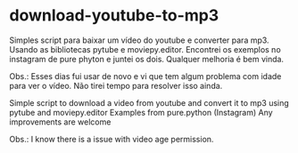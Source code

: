 # download-youtube-to-mp3
Simples script para baixar um vídeo do youtube e converter para mp3. 
Usando as bibliotecas pytube e moviepy.editor.
Encontrei os exemplos no instagram de pure phyton e juntei os dois.
Qualquer melhoria é bem vinda.

Obs.: Esses dias fui usar de novo e vi que tem algum problema com idade para ver o vídeo. Não tirei tempo para resolver isso ainda.

Simple script to download a video from youtube and convert it to mp3
using pytube and moviepy.editor
Examples from pure.python (Instagram)
Any improvements are welcome

Obs.: I know there is a issue with video age permission.
